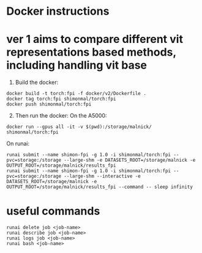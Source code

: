 # Docker instructions
# ver 1 aims to compare different vit representations based methods, including handling vit base
1. Build the docker:
```shell
docker build -t torch:fpi -f docker/v2/Dockerfile .
docker tag torch:fpi shimonmal/torch:fpi
docker push shimonmal/torch:fpi
```
2. Then run the docker:
On the A5000:
```shell
docker run --gpus all -it -v $(pwd):/storage/malnick/ shimonmal/torch:fpi
```

On runai:
```shell
runai submit --name shimon-fpi -g 1.0 -i shimonmal/torch:fpi --pvc=storage:/storage --large-shm -e DATASETS_ROOT=/storage/malnick -e OUTPUT_ROOT=/storage/malnick/results_fpi
runai submit --name shimon-fpi -g 1.0 -i shimonmal/torch:fpi --pvc=storage:/storage --large-shm --interactive -e DATASETS_ROOT=/storage/malnick -e OUTPUT_ROOT=/storage/malnick/results_fpi --command -- sleep infinity
```

# useful commands
```shell
runai delete job <job-name>
runai describe job <job-name>
runai logs job <job-name>
runai bash <job-name>
```

